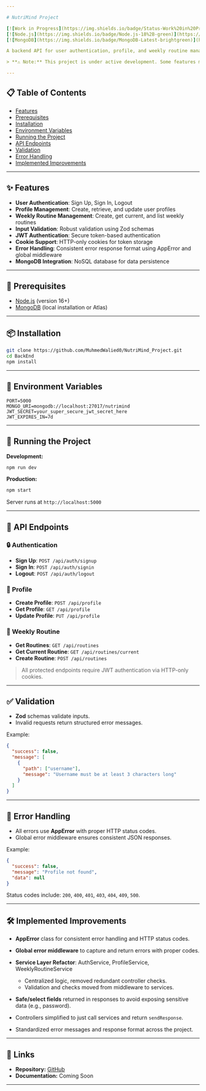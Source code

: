 ```yaml
---

# NutriMind Project

[![Work in Progress](https://img.shields.io/badge/Status-Work%20in%20Progress-yellow)](https://github.com/MuhmedWalied0/NutriMind_Project)
[![Node.js](https://img.shields.io/badge/Node.js-18%2B-green)](https://nodejs.org/)
[![MongoDB](https://img.shields.io/badge/MongoDB-Latest-brightgreen)](https://www.mongodb.com/)

A backend API for user authentication, profile, and weekly routine management built with Node.js, Express, MongoDB, and Zod validation.

> **⚠️ Note:** This project is under active development. Some features may change.

---
```


## 📋 Table of Contents

* [Features](#-features)
* [Prerequisites](#-prerequisites)
* [Installation](#-installation)
* [Environment Variables](#-environment-variables)
* [Running the Project](#-running-the-project)
* [API Endpoints](#-api-endpoints)
* [Validation](#-validation)
* [Error Handling](#-error-handling)
* [Implemented Improvements](#-implemented-improvements)

---

## ✨ Features

* **User Authentication**: Sign Up, Sign In, Logout
* **Profile Management**: Create, retrieve, and update user profiles
* **Weekly Routine Management**: Create, get current, and list weekly routines
* **Input Validation**: Robust validation using Zod schemas
* **JWT Authentication**: Secure token-based authentication
* **Cookie Support**: HTTP-only cookies for token storage
* **Error Handling**: Consistent error response format using AppError and global middleware
* **MongoDB Integration**: NoSQL database for data persistence

---

## 🔧 Prerequisites

* [Node.js](https://nodejs.org/) (version 16+)
* [MongoDB](https://www.mongodb.com/) (local installation or Atlas)

---

## 📦 Installation

```bash
git clone https://github.com/MuhmedWalied0/NutriMind_Project.git
cd BackEnd
npm install
```

---

## 🔐 Environment Variables

```env
PORT=5000
MONGO_URI=mongodb://localhost:27017/nutrimind
JWT_SECRET=your_super_secure_jwt_secret_here
JWT_EXPIRES_IN=7d
```

---

## 🚀 Running the Project

**Development:**

```bash
npm run dev
```

**Production:**

```bash
npm start
```

Server runs at `http://localhost:5000`

---

## 📡 API Endpoints

### 🔒 Authentication

* **Sign Up**: `POST /api/auth/signup`
* **Sign In**: `POST /api/auth/signin`
* **Logout**: `POST /api/auth/logout`

### 👤 Profile

* **Create Profile**: `POST /api/profile`
* **Get Profile**: `GET /api/profile`
* **Update Profile**: `PUT /api/profile`

### 📅 Weekly Routine

* **Get Routines**: `GET /api/routines`
* **Get Current Routine**: `GET /api/routines/current`
* **Create Routine**: `POST /api/routines`

> All protected endpoints require JWT authentication via HTTP-only cookies.

---

## ✅ Validation

* **Zod** schemas validate inputs.
* Invalid requests return structured error messages.

Example:

```json
{
  "success": false,
  "message": [
    {
      "path": ["username"],
      "message": "Username must be at least 3 characters long"
    }
  ]
}
```

---

## 🚨 Error Handling

* All errors use **AppError** with proper HTTP status codes.
* Global error middleware ensures consistent JSON responses.

Example:

```json
{
  "success": false,
  "message": "Profile not found",
  "data": null
}
```

Status codes include: `200`, `400`, `401`, `403`, `404`, `409`, `500`.

---

## 🛠 Implemented Improvements

* **AppError** class for consistent error handling and HTTP status codes.
* **Global error middleware** to capture and return errors with proper codes.
* **Service Layer Refactor**: AuthService, ProfileService, WeeklyRoutineService

  * Centralized logic, removed redundant controller checks.
  * Validation and checks moved from middleware to services.
* **Safe/select fields** returned in responses to avoid exposing sensitive data (e.g., password).
* Controllers simplified to just call services and return `sendResponse`.
* Standardized error messages and response format across the project.

---

## 🔗 Links

* **Repository:** [GitHub](https://github.com/MuhmedWalied0/NutriMind_Project)
* **Documentation:** Coming Soon

---
